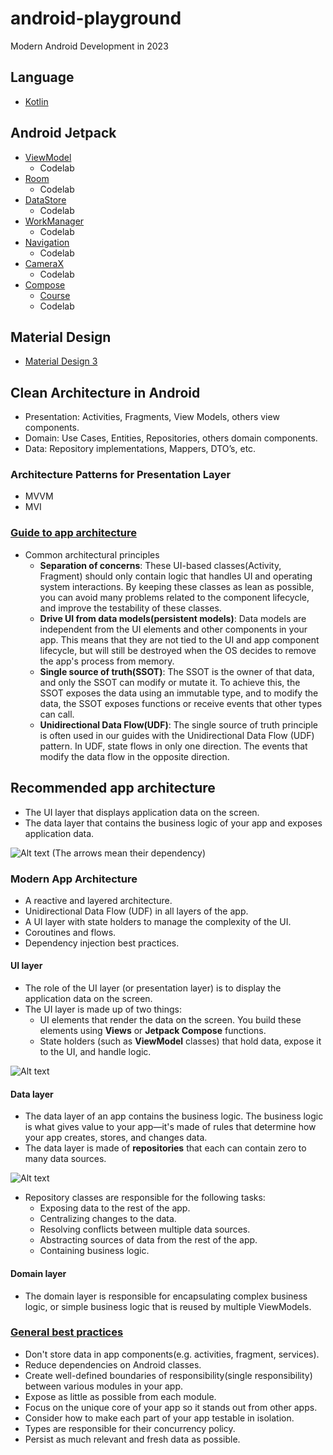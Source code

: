 # android-playground
Modern Android Development in 2023

## Language
* [Kotlin](https://kotlinlang.org/docs/home.html)


## Android Jetpack
* [ViewModel](https://developer.android.com/topic/libraries/architecture/viewmodel)
  * Codelab
* [Room](https://developer.android.com/training/data-storage/room)
  * Codelab
* [DataStore](https://developer.android.com/topic/libraries/architecture/datastore)
  * Codelab
* [WorkManager](https://developer.android.com/topic/libraries/architecture/workmanager)
  * Codelab
* [Navigation](https://developer.android.com/guide/navigation)
  * Codelab
* [CameraX](https://developer.android.com/training/camerax)
  * Codelab
* [Compose](https://medium.com/@devjorgecastro/modern-android-app-development-in-2023-ff445d3652b4#af4e)
  * [Course](https://developer.android.com/courses/jetpack-compose/course)
  * Codelab


## Material Design
* [Material Design 3](https://m3.material.io/)

## Clean Architecture in Android
* Presentation: Activities, Fragments, View Models, others view components.
* Domain: Use Cases, Entities, Repositories, others domain components.
* Data: Repository implementations, Mappers, DTO’s, etc.

### Architecture Patterns for Presentation Layer
* MVVM
* MVI

### [Guide to app architecture](https://developer.android.com/topic/architecture)
* Common architectural principles
  * __Separation of concerns__: These UI-based classes(Activity, Fragment) should only contain logic that handles UI and operating system interactions. By keeping these classes as lean as possible, you can avoid many problems related to the component lifecycle, and improve the testability of these classes.
  * __Drive UI from data models(persistent models)__: Data models are independent from the UI elements and other components in your app. This means that they are not tied to the UI and app component lifecycle, but will still be destroyed when the OS decides to remove the app's process from memory.
  * __Single source of truth(SSOT)__: The SSOT is the owner of that data, and only the SSOT can modify or mutate it. To achieve this, the SSOT exposes the data using an immutable type, and to modify the data, the SSOT exposes functions or receive events that other types can call.
  * __Unidirectional Data Flow(UDF)__: The single source of truth principle is often used in our guides with the Unidirectional Data Flow (UDF) pattern. In UDF, state flows in only one direction. The events that modify the data flow in the opposite direction.

## Recommended app architecture
  * The UI layer that displays application data on the screen.
  * The data layer that contains the business logic of your app and exposes application data.

![Alt text](https://developer.android.com/static/topic/libraries/architecture/images/mad-arch-overview.png)
(The arrows mean their dependency)

### Modern App Architecture
* A reactive and layered architecture.
* Unidirectional Data Flow (UDF) in all layers of the app.
* A UI layer with state holders to manage the complexity of the UI.
* Coroutines and flows.
* Dependency injection best practices.

#### UI layer
* The role of the UI layer (or presentation layer) is to display the application data on the screen.
* The UI layer is made up of two things:
  * UI elements that render the data on the screen. You build these elements using __Views__ or __Jetpack Compose__ functions.
  * State holders (such as __ViewModel__ classes) that hold data, expose it to the UI, and handle logic.

![Alt text](https://developer.android.com/static/topic/libraries/architecture/images/mad-arch-overview-ui.png)

#### Data layer
* The data layer of an app contains the business logic. The business logic is what gives value to your app—it's made of rules that determine how your app creates, stores, and changes data.
* The data layer is made of __repositories__ that each can contain zero to many data sources.

![Alt text](https://developer.android.com/static/topic/libraries/architecture/images/mad-arch-overview-data.png)

* Repository classes are responsible for the following tasks:
  * Exposing data to the rest of the app.
  * Centralizing changes to the data.
  * Resolving conflicts between multiple data sources.
  * Abstracting sources of data from the rest of the app.
  * Containing business logic.

#### Domain layer
* The domain layer is responsible for encapsulating complex business logic, or simple business logic that is reused by multiple ViewModels.

### [General best practices](https://developer.android.com/topic/architecture#best-practices)
* Don't store data in app components(e.g. activities, fragment, services).
* Reduce dependencies on Android classes.
* Create well-defined boundaries of responsibility(single responsibility) between various modules in your app.
* Expose as little as possible from each module.
* Focus on the unique core of your app so it stands out from other apps.
* Consider how to make each part of your app testable in isolation.
* Types are responsible for their concurrency policy.
* Persist as much relevant and fresh data as possible.
